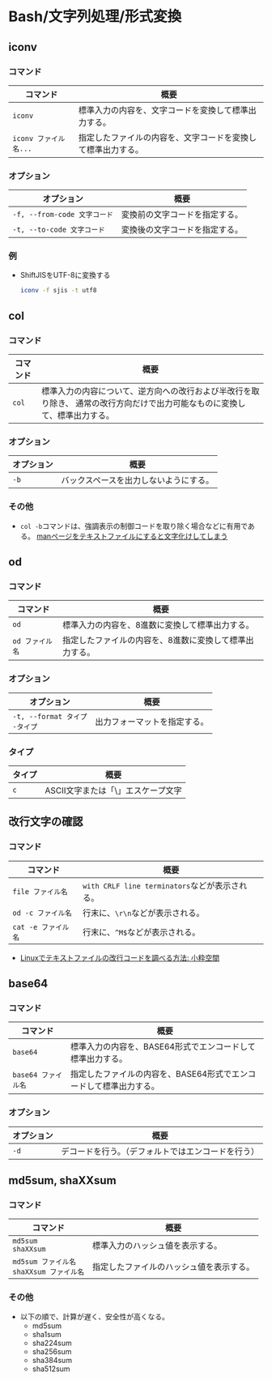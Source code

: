 # Bash/文字列処理/形式変換

## iconv

### コマンド

| コマンド             | 概要                             |
|------------------|--------------------------------|
| `iconv`          | 標準入力の内容を、文字コードを変換して標準出力する。     |
| `iconv ファイル名...` | 指定したファイルの内容を、文字コードを変換して標準出力する。 |

### オプション

| オプション                   | 概要                           |
| ---------------------------- | ------------------------------ |
| `-f, --from-code 文字コード` | 変換前の文字コードを指定する。 |
| `-t, --to-code 文字コード`   | 変換後の文字コードを指定する。 |

### 例

- ShiftJISをUTF-8に変換する

  ```bash
  iconv -f sjis -t utf8
  ```

## col

### コマンド

| コマンド | 概要                                                         |
| -------- | ------------------------------------------------------------ |
| `col`    | 標準入力の内容について、逆方向への改行および半改行を取り除き、 通常の改行方向だけで出力可能なものに変換して、標準出力する。 |

### オプション

| オプション | 概要                                   |
| ---------- | -------------------------------------- |
| `-b`       | バックスペースを出力しないようにする。 |

### その他

- `col -b`コマンドは、強調表示の制御コードを取り除く場合などに有用である。
  [manページをテキストファイルにすると文字化けしてしまう](https://atmarkit.itmedia.co.jp/flinux/rensai/linuxtips/116man2txt.html)

## od

### コマンド

| コマンド       | 概要                           |
|------------|------------------------------|
| `od`       | 標準入力の内容を、8進数に変換して標準出力する。     |
| `od ファイル名` | 指定したファイルの内容を、8進数に変換して標準出力する。 |

### オプション

| オプション                           | 概要                         |
| ------------------------------------ | ---------------------------- |
| `-t, --format タイプ`<br />`-タイプ` | 出力フォーマットを指定する。 |

### タイプ

| タイプ | 概要                               |
| ------ | ---------------------------------- |
| `c`    | ASCII文字または「\」エスケープ文字 |

## 改行文字の確認

### コマンド

| コマンド            | 概要                                           |
| ------------------- | ---------------------------------------------- |
| `file ファイル名`   | `with CRLF line terminators`などが表示される。 |
| `od -c ファイル名`  | 行末に、`\r\n`などが表示される。               |
| `cat -e ファイル名` | 行末に、`^M$`などが表示される。                |

- [Linuxでテキストファイルの改行コードを調べる方法: 小粋空間](https://www.koikikukan.com/archives/2015/10/15-001111.php)

## base64

### コマンド

| コマンド           | 概要                                   |
|----------------|--------------------------------------|
| `base64`       | 標準入力の内容を、BASE64形式でエンコードして標準出力する。     |
| `base64 ファイル名` | 指定したファイルの内容を、BASE64形式でエンコードして標準出力する。 |

### オプション

| オプション | 概要                                               |
| ---------- | -------------------------------------------------- |
| `-d`       | デコードを行う。（デフォルトではエンコードを行う） |

## md5sum, shaXXsum

### コマンド

| コマンド                                       | 概要                                     |
| ---------------------------------------------- | ---------------------------------------- |
| `md5sum`<br />`shaXXsum`                       | 標準入力のハッシュ値を表示する。         |
| `md5sum ファイル名`<br />`shaXXsum ファイル名` | 指定したファイルのハッシュ値を表示する。 |

### その他

- 以下の順で、計算が遅く、安全性が高くなる。
  - md5sum
  - sha1sum
  - sha224sum
  - sha256sum
  - sha384sum
  - sha512sum
